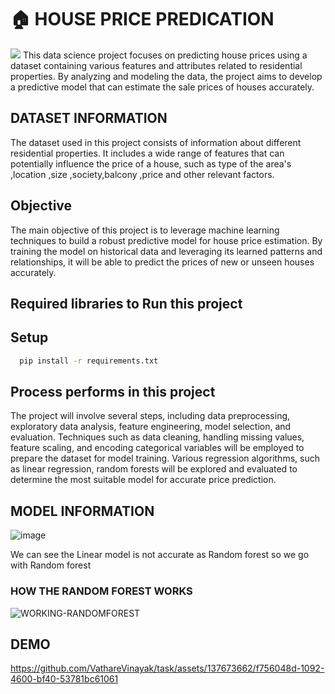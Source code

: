 
#  🏠 HOUSE PRICE PREDICATION

![](https://nycdsa-blog-files.s3.us-east-2.amazonaws.com/2021/03/chaitali-majumder/house-price-497112-KhCJQICS.jpg)
This data science project focuses on predicting house prices using a dataset containing various features and attributes related to residential properties. By analyzing and modeling the data, the project aims to develop a predictive model that can estimate the sale prices of houses accurately.

## DATASET INFORMATION
The dataset used in this project consists of information about different residential properties. It includes a wide range of features that can potentially influence the price of a house, such as type of the area's ,location ,size ,society,balcony ,price and other relevant factors.

## Objective
The main objective of this project is to leverage machine learning techniques to build a robust predictive model for house price estimation. By training the model on historical data and leveraging its learned patterns and relationships, it will be able to predict the prices of new or unseen houses accurately.

## Required libraries to Run this project
## Setup 
```bash
  pip install -r requirements.txt
```


## Process performs in this project 
The project will involve several steps, including data preprocessing, exploratory data analysis, feature engineering, model selection, and evaluation. Techniques such as data cleaning, handling missing values, feature scaling, and encoding categorical variables will be employed to prepare the dataset for model training. Various regression algorithms, such as linear regression, random forests will be explored and evaluated to determine the most suitable model for accurate price prediction.

## MODEL INFORMATION 

![image](https://github.com/VathareVinayak/task/assets/137673662/10ffa298-e5d2-4a37-952a-9fd0d384ae0c)

We can see the Linear model is not accurate as Random forest so we go with Random forest

### HOW THE RANDOM FOREST WORKS 
![WORKING-RANDOMFOREST](https://github.com/VathareVinayak/task/assets/137673662/1aeeb7c8-d29f-4e3f-b66c-647b314002cf)


## DEMO


https://github.com/VathareVinayak/task/assets/137673662/f756048d-1092-4600-bf40-53781bc61061

